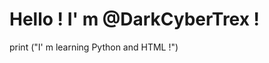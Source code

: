 <!DOCTYPE html>

<html lang="fr">
  <head>
    <meta charset="UTF-8">
    <title>Hi !</title>
  </head>
  <body>
    <h1>Hello ! I' m @DarkCyberTrex  !</h1>
    <p>print ("I' m learning Python and HTML !")</p>
  </body/>
</html>



